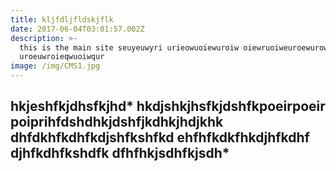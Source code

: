 ```yaml
---
title: kljfdljfldskjflk
date: 2017-06-04T03:01:57.002Z
description: >-
  this is the main site seuyeuwyri urieowuoiewuroiw oiewruoiweuroewurowq
  uroeuwroieqwuoiwqur
image: /img/CMS1.jpg
---
```


## hkjeshfkjdhsfkjhd* hkdjshkjhsfkjdshfkpoeirpoeirpoiprihfdshdhkjdshfjkdhkjhdjkhk dhfdkhfkdhfkdjshfkshfkd ehfhfkdkfhkdjhfkdhf djhfkdhfkshdfk dfhfhkjsdhfkjsdh*